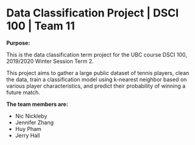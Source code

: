 # Data Classification Project | DSCI 100 | Team 11

**Purpose:**

This is the data classification term project for the UBC course DSCI 100, 2019/2020 Winter Session Term 2. 

This project aims to gather a large public dataset of tennis players, clean the data, train a classification model using k-nearest neighbor based on various player characteristics, and predict their probability of winning a future match.

**The team members are:**
- Nic Nickleby 
- Jennifer Zhang 
- Huy Pham 
- Jerry Hall
